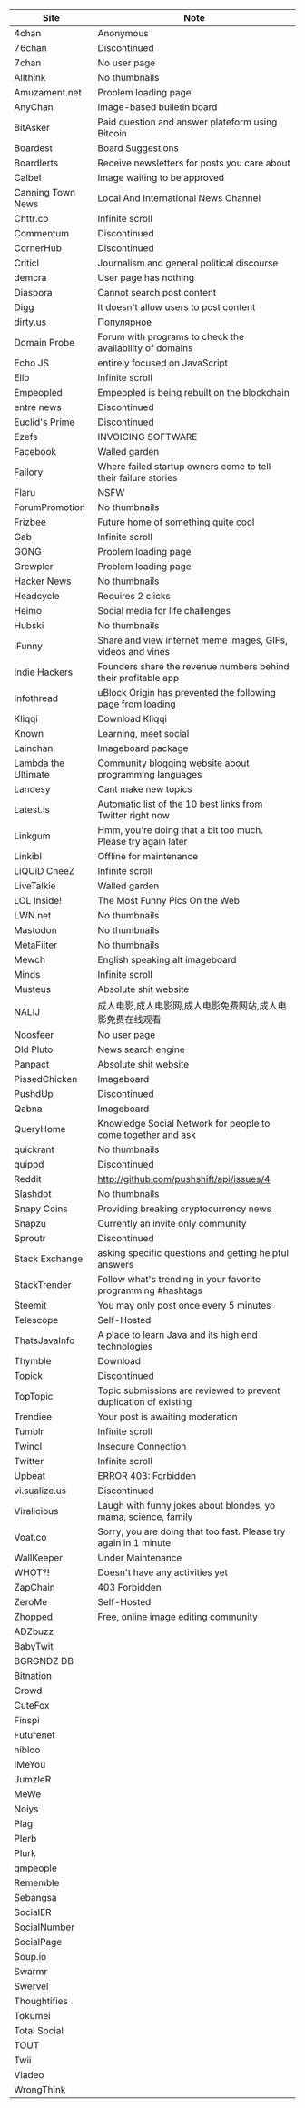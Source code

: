 Site | Note
-----|-----
4chan | Anonymous
76chan | Discontinued
7chan | No user page
Allthink | No thumbnails
Amuzament.net | Problem loading page
AnyChan | Image-based bulletin board
BitAsker | Paid question and answer plateform using Bitcoin
Boardest | Board Suggestions
Boardlerts | Receive newsletters for posts you care about
Calbel | Image waiting to be approved
Canning Town News | Local And International News Channel
Chttr.co | Infinite scroll
Commentum | Discontinued
CornerHub | Discontinued
Criticl | Journalism and general political discourse
demcra | User page has nothing
Diaspora | Cannot search post content
Digg | It doesn't allow users to post content
dirty.us | Популярное
Domain Probe | Forum with programs to check the availability of domains
Echo JS | entirely focused on JavaScript
Ello | Infinite scroll
Empeopled | Empeopled is being rebuilt on the blockchain
entre news | Discontinued
Euclid's Prime | Discontinued
Ezefs | INVOICING SOFTWARE
Facebook | Walled garden
Failory | Where failed startup owners come to tell their failure stories
Flaru | NSFW
ForumPromotion | No thumbnails
Frizbee | Future home of something quite cool
Gab | Infinite scroll
GONG | Problem loading page
Grewpler | Problem loading page
Hacker News | No thumbnails
Headcycle | Requires 2 clicks
Heimo | Social media for life challenges
Hubski | No thumbnails
iFunny | Share and view internet meme images, GIFs, videos and vines
Indie Hackers | Founders share the revenue numbers behind their profitable app
Infothread | uBlock Origin has prevented the following page from loading
Kliqqi | Download Kliqqi
Known | Learning, meet social
Lainchan | Imageboard package
Lambda the Ultimate | Community blogging website about programming languages
Landesy | Cant make new topics
Latest.is | Automatic list of the 10 best links from Twitter right now
Linkgum | Hmm, you're doing that a bit too much. Please try again later
Linkibl | Offline for maintenance
LiQUiD CheeZ | Infinite scroll
LiveTalkie | Walled garden
LOL Inside! | The Most Funny Pics On the Web
LWN.net | No thumbnails
Mastodon | No thumbnails
MetaFilter | No thumbnails
Mewch | English speaking alt imageboard
Minds | Infinite scroll
Musteus | Absolute shit website
NALIJ | 成人电影,成人电影网,成人电影免费网站,成人电影免费在线观看
Noosfeer | No user page
Old Pluto | News search engine
Panpact | Absolute shit website
PissedChicken | Imageboard
PushdUp | Discontinued
Qabna | Imageboard
QueryHome | Knowledge Social Network for people to come together and ask
quickrant | No thumbnails
quippd | Discontinued
Reddit | http://github.com/pushshift/api/issues/4
Slashdot | No thumbnails
Snapy Coins | Providing breaking cryptocurrency news
Snapzu | Currently an invite only community
Sproutr | Discontinued
Stack Exchange | asking specific questions and getting helpful answers
StackTrender | Follow what's trending in your favorite programming #hashtags
Steemit | You may only post once every 5 minutes
Telescope | Self-Hosted
ThatsJavaInfo | A place to learn Java and its high end technologies
Thymble | Download
Topick | Discontinued
TopTopic | Topic submissions are reviewed to prevent duplication of existing
Trendiee | Your post is awaiting moderation
Tumblr | Infinite scroll
Twincl | Insecure Connection
Twitter | Infinite scroll
Upbeat | ERROR 403: Forbidden
vi.sualize.us | Discontinued
Viralicious | Laugh with funny jokes about blondes, yo mama, science, family
Voat.co | Sorry, you are doing that too fast. Please try again in 1 minute
WallKeeper | Under Maintenance
WHOT?! | Doesn't have any activities yet
ZapChain | 403 Forbidden
ZeroMe | Self-Hosted
Zhopped | Free, online image editing community
ADZbuzz |
BabyTwit |
BGRGNDZ DB |
Bitnation |
Crowd |
CuteFox |
Finspi |
Futurenet |
hibloo |
IMeYou |
JumzleR |
MeWe |
Noiys |
Plag |
Plerb |
Plurk |
qmpeople |
Rememble |
Sebangsa |
SocialER |
SocialNumber |
SocialPage |
Soup.io |
Swarmr |
Swervel |
Thoughtifies |
Tokumei |
Total Social |
TOUT |
Twii |
Viadeo |
WrongThink |
